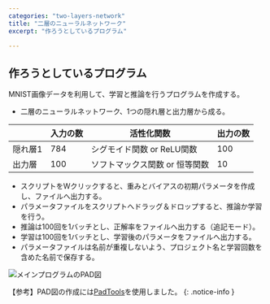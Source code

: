 ```yaml
---
categories: "two-layers-network"
title: "二層のニューラルネットワーク"
excerpt: "作ろうとしているプログラム"

---
```


## 作ろうとしているプログラム

MNIST画像データを利用して、学習と推論を行うプログラムを作成する。

- 二層のニューラルネットワーク、1つの隠れ層と出力層から成る。

||入力の数|活性化関数|出力の数|
|---|---|---|---|
|隠れ層1|784|シグモイド関数 or ReLU関数|100|
|出力層|100|ソフトマックス関数 or 恒等関数|10|

- スクリプトをWクリックすると、重みとバイアスの初期パラメータを作成し、ファイルへ出力する。
- パラメータファイルをスクリプトへドラッグ＆ドロップすると、推論か学習を行う。
- 推論は100回を1バッチとし、正解率をファイルへ出力する（追記モード）。
- 学習は100回を1バッチとし、学習後のパラメータをファイルへ出力する。
- パラメータファイルは名前が重複しないよう、プロジェクト名と学習回数を含めた名前で保存する。

![メインプログラムのPAD図](/deep/assets/images/two-layers-network_main.png)

【参考】PAD図の作成には<a href="https://naoblo.net/misc/padtools/">PadTools</a>を使用しました。
{: .notice-info }


